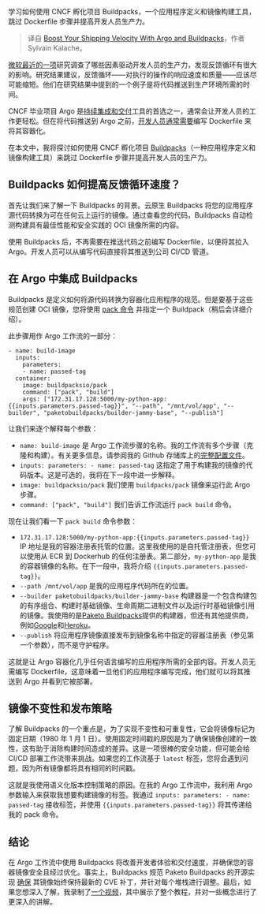 
<!--
title: 提升您的交付速度：Argo与Buildpacks
cover: https://cdn.thenewstack.io/media/2024/10/99798b46-chuttersnap-at5-ssyp6e4-unsplash-scaled.jpg
-->

学习如何使用 CNCF 孵化项目 Buildpacks，一个应用程序定义和镜像构建工具，跳过 Dockerfile 步骤并提高开发人员生产力。

> 译自 [Boost Your Shipping Velocity With Argo and Buildpacks](https://thenewstack.io/boost-shipping-velocity-with-argo-and-buildpacks/)，作者 Sylvain Kalache。

[微软最近的一项](https://queue.acm.org/detail.cfm?id=3595878)研究调查了哪些因素驱动开发人员的生产力，发现反馈循环有很大的影响。研究结果建议，反馈循环——对执行的操作的响应速度和质量——应该尽可能缩短。他们在研究结果中提到的一个例子是将代码推送到生产环境所需的时间。

CNCF 毕业项目 Argo 是[持续集成和交付](https://thenewstack.io/how-continuous-integration-and-continuous-delivery-ci-cd-enhances-devops/)工具的首选之一，通常会让开发人员的工作更轻松。但在将代码推送到 Argo 之前，[开发人员通常需要](https://thenewstack.io/5-things-developers-need-to-know-about-kubernetes-management/)编写 Dockerfile 来将其容器化。

在本文中，我将探讨如何使用 CNCF 孵化项目 [Buildpacks](https://buildpacks.io/)（一种应用程序定义和镜像构建工具）来跳过 Dockerfile 步骤并提高开发人员的生产力。

## Buildpacks 如何提高反馈循环速度？

首先让我们来了解一下 Buildpacks 的背景。云原生 Buildpacks 将您的应用程序源代码转换为可在任何云上运行的镜像。通过查看您的代码，Buildpacks 自动检测构建具有最佳性能和安全实践的 OCI 镜像所需的内容。

使用 Buildpacks 后，不再需要在推送代码之前编写 Dockerfile，以便将其拉入 Argo。开发人员可以从编写代码直接将其推送到公司 CI/CD 管道。

## 在 Argo 中集成 Buildpacks

Buildpacks 是定义如何将源代码转换为容器化应用程序的规范。但是要基于这些规范创建 OCI 镜像，您将使用 [pack 命令](https://buildpacks.io/docs/for-platform-operators/how-to/integrate-ci/pack/) 并指定一个 Buildpack（稍后会详细介绍）。

此步骤用作 Argo 工作流的一部分：

```
- name: build-image
  inputs:
    parameters:
    - name: passed-tag
  container:
    image: buildpacksio/pack
    command: ["pack", "build"]
    args: ["172.31.17.128:5000/my-python-app:{{inputs.parameters.passed-tag}}", "--path", "/mnt/vol/app", "--builder", "paketobuildpacks/builder-jammy-base", "--publish"]
```

让我们来逐个解释每个参数：

* `name: build-image` 是 Argo 工作流步骤的名称。我的工作流有多个步骤（克隆和构建）。有关更多信息，请参阅我的 Github 存储库上的[完整配置文件](https://github.com/sylvainkalache/deploy-buildpack-containerized-python-app-to-argo/blob/main/pack-build-argo-workflow.yaml)。
* `inputs: parameters: - name: passed-tag` 这指定了用于构建我的镜像的代码版本。这是可选的，我将在下一段中进一步解释。
* `image: buildpacksio/pack` 我们使用 `buildpacks/pack` 镜像来运行此 Argo 步骤。
* `command: ["pack", "build"]` 我们告诉工作流运行 `pack build` 命令。

现在让我们看一下 `pack build` 命令参数：

* `172.31.17.128:5000/my-python-app:{{inputs.parameters.passed-tag}}` IP 地址是我的容器注册表托管的位置。这里我使用的是自托管注册表，但您可以使用从 ECR 到 Dockerhub 的任何注册表。第二部分，`my-python-app` 是我的容器镜像的名称。在下一段中，我将介绍 `{{inputs.parameters.passed-tag}}`。
* `--path /mnt/vol/app` 是我的应用程序代码所在的位置。
* `--builder paketobuildpacks/builder-jammy-base` 构建器是一个包含构建包的有序组合、构建时基础镜像、生命周期二进制文件以及运行时基础镜像引用的镜像。我使用的是[Paketo Buildpacks](https://paketo.io/)提供的构建器，但还有其他提供商，例如[Google](https://cloud.google.com/docs/buildpacks/builders)和[Heroku](https://devcenter.heroku.com/articles/buildpacks)。
* `--publish` 将应用程序镜像直接发布到镜像名称中指定的容器注册表（参见第一个参数），而不是守护程序。

这就是让 Argo 容器化几乎任何语言编写的应用程序所需的全部内容。开发人员无需编写 Dockerfile，这意味着一旦他们的应用程序编写完成，他们就可以将其推送到 Argo 并看到它被部署。

## 镜像不变性和发布策略

了解 Buildpacks 的一个重点是，为了实现不变性和可重复性，它会将镜像标记为固定日期（1980 年 1 月 1 日）。使用固定时间戳的原因是为了确保镜像创建的一致性，这有助于消除构建时间造成的差异。这是一项很棒的安全功能，但可能会给 CI/CD 部署工作流带来挑战。如果您的工作流基于 `latest` 标签，您将会遇到问题，因为所有镜像都将具有相同的时间戳。

这就是我使用语义化版本控制策略的原因。在我的 Argo 工作流中，我利用 Argo 参数输入来获取我想要构建镜像的标签。我通过 `inputs: parameters: - name: passed-tag` 接收标签，并使用 `{{inputs.parameters.passed-tag}}` 将其传递给我的 pack 命令。

## 结论

在 Argo 工作流中使用 Buildpacks 将改善开发者体验和交付速度，并确保您的容器镜像安全且经过优化。事实上，Buildpacks 规范 Paketo Buildpacks 的开源实现 [确保](https://paketo.io/docs/concepts/stacks/) 其镜像始终保持最新的 CVE 补丁，并针对每个堆栈进行调整。最后，如果您想深入了解，我录制了[一个视频](https://youtu.be/TojM-kmYeXA)，其中展示了整个教程，并对一些概念进行了更深入的讲解。
